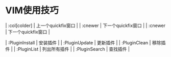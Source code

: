 # VIM使用技巧

| :col[colder] | 上一个quickfix窗口 |
| :cnewer | 下一个quickfix窗口 |
| :cnewer | 下一个quickfix窗口 |

| :PluginInstall | 安装插件 |
| :PluginUpdate  | 更新插件 |
| :PluginClean   | 移除插件 |
| :PluginList    | 列出所有插件 |
| :PluginSearch  | 查找插件 |

